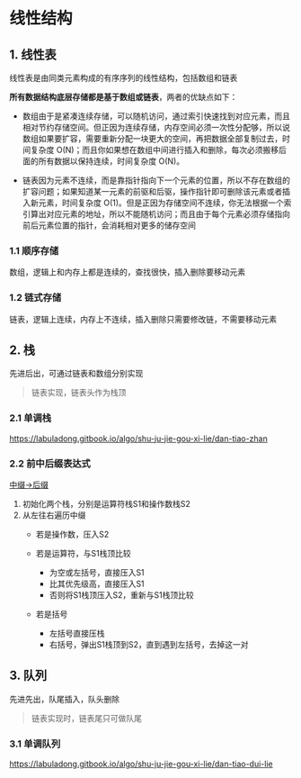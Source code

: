 # 线性结构

## 1. 线性表

线性表是由同类元素构成的有序序列的线性结构，包括数组和链表

**所有数据结构底层存储都是基于数组或链表**，两者的优缺点如下：
- 数组由于是紧凑连续存储，可以随机访问，通过索引快速找到对应元素，而且相对节约存储空间。但正因为连续存储，内存空间必须一次性分配够，所以说数组如果要扩容，需要重新分配一块更大的空间，再把数据全部复制过去，时间复杂度 O(N)；而且你如果想在数组中间进行插入和删除，每次必须搬移后面的所有数据以保持连续，时间复杂度 O(N)。
  
- 链表因为元素不连续，而是靠指针指向下一个元素的位置，所以不存在数组的扩容问题；如果知道某一元素的前驱和后驱，操作指针即可删除该元素或者插入新元素，时间复杂度 O(1)。但是正因为存储空间不连续，你无法根据一个索引算出对应元素的地址，所以不能随机访问；而且由于每个元素必须存储指向前后元素位置的指针，会消耗相对更多的储存空间

### 1.1 顺序存储
数组，逻辑上和内存上都是连续的，查找很快，插入删除要移动元素

### 1.2 链式存储
链表，逻辑上连续，内存上不连续，插入删除只需要修改链，不需要移动元素

## 2. 栈

先进后出，可通过链表和数组分别实现
> 链表实现，链表头作为栈顶

### 2.1 单调栈
https://labuladong.gitbook.io/algo/shu-ju-jie-gou-xi-lie/dan-tiao-zhan
### 2.2 前中后缀表达式

[中缀->后缀](https://zhuanlan.zhihu.com/p/37467928)
1. 初始化两个栈，分别是运算符栈S1和操作数栈S2
2. 从左往右遍历中缀
   - 若是操作数，压入S2
   - 若是运算符，与S1栈顶比较
     - 为空或左括号，直接压入S1
     - 比其优先级高，直接压入S1
     - 否则将S1栈顶压入S2，重新与S1栈顶比较

   - 若是括号
     - 左括号直接压栈
     - 右括号，弹出S1栈顶到S2，直到遇到左括号，去掉这一对


## 3. 队列

先进先出，队尾插入，队头删除
> 链表实现时，链表尾只可做队尾

### 3.1 单调队列

https://labuladong.gitbook.io/algo/shu-ju-jie-gou-xi-lie/dan-tiao-dui-lie

